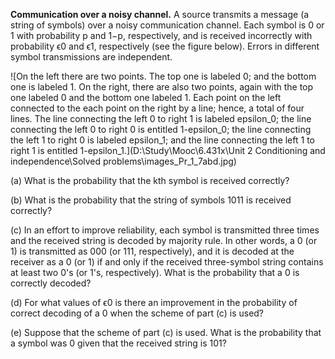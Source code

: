 **Communication over a noisy channel.** A source transmits a message (a string of symbols) over a noisy communication channel. Each symbol is 0 or 1 with probability p and 1−p, respectively, and is received incorrectly with probability ϵ0 and ϵ1, respectively (see the figure below). Errors in different symbol transmissions are independent.

![On the left there are two points. The top one is labeled 0; and the bottom one is labeled 1. On the right, there are also two points, again with the top one labeled 0 and the bottom one labeled 1. Each point on the left connected to the each point on the right by a line; hence, a total of four lines. The line connecting the left 0 to right 1 is labeled epsilon_0; the line connecting the left 0 to right 0 is entitled 1-epsilon_0; the line connecting the left 1 to right 0 is labeled epsilon_1; and the line connecting the left 1 to right 1 is entitled 1-epsilon_1.](D:\Study\Mooc\6.431x\Unit 2 Conditioning and independence\Solved problems\images_Pr_1_7abd.jpg)

(a) What is the probability that the kth symbol is received correctly?

(b) What is the probability that the string of symbols 1011 is received correctly? 

(c) In an effort to improve reliability, each symbol is transmitted three times and the received string is decoded by majority rule. In other words, a 0 (or 1) is transmitted as 000 (or 111, respectively), and it is decoded at the receiver as a 0 (or 1) if and only if the received three-symbol string contains at least two 0's (or 1's, respectively). What is the probability that a 0 is correctly decoded?

(d) For what values of ϵ0 is there an improvement in the probability of correct decoding of a 0 when the scheme of part (c) is used? 

(e) Suppose that the scheme of part (c) is used. What is the probability that a symbol was 0 given that the received string is 101?